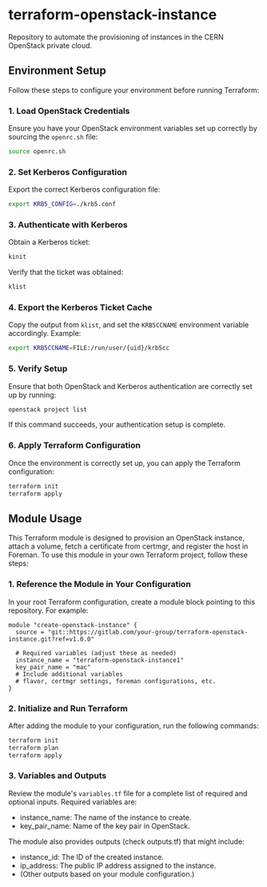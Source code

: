 # terraform-openstack-instance

Repository to automate the provisioning of instances in the CERN OpenStack private cloud.


## Environment Setup

Follow these steps to configure your environment before running Terraform:

### 1. Load OpenStack Credentials

Ensure you have your OpenStack environment variables set up correctly by sourcing the `openrc.sh` file:

```bash
source openrc.sh
```

### 2. Set Kerberos Configuration

Export the correct Kerberos configuration file:

```bash
export KRB5_CONFIG=./krb5.conf
```

### 3. Authenticate with Kerberos

Obtain a Kerberos ticket:

```bash
kinit
```

Verify that the ticket was obtained:

```bash
klist
```

### 4. Export the Kerberos Ticket Cache

Copy the output from `klist`, and set the `KRB5CCNAME` environment variable accordingly. Example:

```bash
export KRB5CCNAME=FILE:/run/user/{uid}/krb5cc
```

### 5. Verify Setup

Ensure that both OpenStack and Kerberos authentication are correctly set up by running:

```bash
openstack project list
```

If this command succeeds, your authentication setup is complete.

### 6. Apply Terraform Configuration

Once the environment is correctly set up, you can apply the Terraform configuration:

```bash
terraform init
terraform apply
```

## Module Usage

This Terraform module is designed to provision an OpenStack instance, attach a volume, fetch a certificate from certmgr, and register the host in Foreman. To use this module in your own Terraform project, follow these steps:

### 1. Reference the Module in Your Configuration

In your root Terraform configuration, create a module block pointing to this repository. For example:

```hcl2
module "create-openstack-instance" {
  source = "git::https://gitlab.com/your-group/terraform-openstack-instance.git?ref=v1.0.0"

  # Required variables (adjust these as needed)
  instance_name = "terraform-openstack-instance1"
  key_pair_name = "mac"
  # Include additional variables
  # flavor, certmgr settings, foreman configurations, etc.
}
```

### 2. Initialize and Run Terraform
After adding the module to your configuration, run the following commands:
```bash
terraform init    
terraform plan    
terraform apply  
```

### 3. Variables and Outputs
Review the module's `variables.tf` file for a complete list of required and optional inputs. Required variables are:

* instance_name: The name of the instance to create.
* key_pair_name: Name of the key pair in OpenStack.

The module also provides outputs (check outputs.tf) that might include:
* instance_id: The ID of the created instance.
* ip_address: The public IP address assigned to the instance.
* (Other outputs based on your module configuration.)